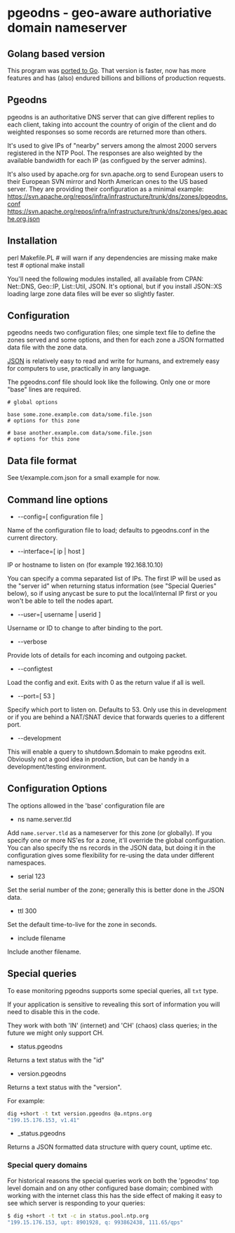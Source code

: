 # pgeodns - geo-aware authoriative domain nameserver

## Golang based version

This program was [ported to Go](https://github.com/abh/geodns). That
version is faster, now has more features and has (also) endured
billions and billions of production requests.

## Pgeodns

pgeodns is an authoritative DNS server that can give different replies
to each client, taking into account the country of origin of the
client and do weighted responses so some records are returned more
than others.

It's used to give IPs of "nearby" servers among the almost 2000
servers registered in the NTP Pool.  The responses are also weighted
by the available bandwidth for each IP (as configued by the server
admins).

It's also used by apache.org for svn.apache.org to send European users
to their European SVN mirror and North American ones to the US based
server. They are providing their configuration as a minimal example:
https://svn.apache.org/repos/infra/infrastructure/trunk/dns/zones/pgeodns.conf
https://svn.apache.org/repos/infra/infrastructure/trunk/dns/zones/geo.apache.org.json

## Installation

   perl Makefile.PL  # will warn if any dependencies are missing
   make 
   make test         # optional
   make install

You'll need the following modules installed, all available from CPAN:
Net::DNS, Geo::IP, List::Util, JSON.  It's optional, but if you
install JSON::XS loading large zone data files will be ever so
slightly faster.

## Configuration

pgeodns needs two configuration files; one simple text file to define
the zones served and some options, and then for each zone a JSON
formatted data file with the zone data.

[JSON](http://json.org) is relatively easy to read and write for humans, and extremely
easy for computers to use, practically in any language.

The pgeodns.conf file should look like the following.  Only one or
more "base" lines are required.

    # global options

    base some.zone.example.com data/some.file.json
    # options for this zone

    # base another.example.com data/some.file.json
    # options for this zone

## Data file format

See t/example.com.json for a small example for now.


## Command line options

* --config=[ configuration file ]

Name of the configuration file to load; defaults to pgeodns.conf in
the current directory.

* --interface=[ ip | host ]

IP or hostname to listen on (for example 192.168.10.10)

You can specify a comma separated list of IPs. The first IP will be used as the
"server id" when returning status information (see "Special Queries" below), so
if using anycast be sure to put the local/internal IP first or you won't be able
to tell the nodes apart.

* --user=[ username | userid ]

Username or ID to change to after binding to the port.

* --verbose

Provide lots of details for each incoming and outgoing packet.

* --configtest

Load the config and exit.  Exits with 0 as the return value if all is
well.

* --port=[ 53 ]

Specify which port to listen on. Defaults to 53. Only use this in
development or if you are behind a NAT/SNAT device that forwards
queries to a different port.

* --development

This will enable a query to shutdown.$domain to make pgeodns
exit. Obviously not a good idea in production, but can be handy in a
development/testing environment.


## Configuration Options

The options allowed in the 'base' configuration file are

* ns name.server.tld

Add `name.server.tld` as a nameserver for this zone (or globally).  If
you specify one or more NS'es for a zone, it'll override the global
configuration.  You can also specify the ns records in the JSON data,
but doing it in the configuration gives some flexibility for re-using
the data under different namespaces.

* serial 123

Set the serial number of the zone; generally this is better done in
the JSON data.

* ttl 300

Set the default time-to-live for the zone in seconds.

* include filename

Include another filename.

## Special queries

To ease monitoring pgeodns supports some special queries, all `txt` type.

If your application is sensitive to revealing this sort of information you
will need to disable this in the code.

They work with both 'IN' (internet) and 'CH' (chaos) class queries; in the 
future we might only support CH.

* status.pgeodns

Returns a text status with the "id"

* version.pgeodns

Returns a text status with the "version".

For example:

```sh
dig +short -t txt version.pgeodns @a.ntpns.org
"199.15.176.153, v1.41"
```

* _status.pgeodns

Returns a JSON formatted data structure with query count, uptime etc.

### Special query domains

For historical reasons the special queries work on both the 'pgeodns' top level 
domain and on any other configured base domain; combined with working with the
internet class this has the side effect of making it easy to see which server
is responding to your queries:

```sh
$ dig +short -t txt -c in status.pool.ntp.org 
"199.15.176.153, upt: 8901928, q: 993862438, 111.65/qps"
```
